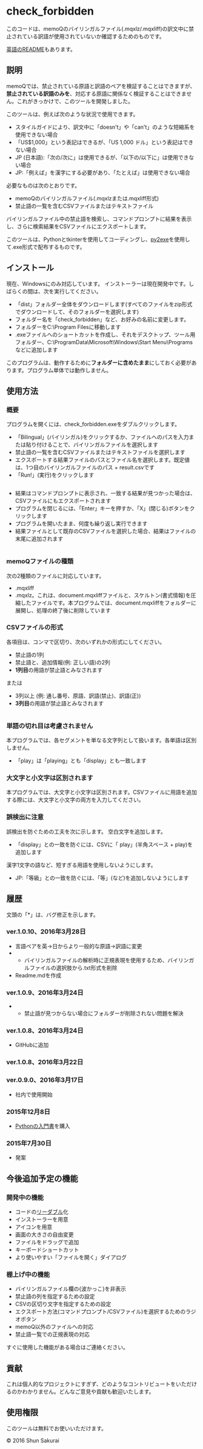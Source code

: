 ﻿# check_forbidden
このコードは、memoQのバイリンガルファイル(.mqxlz/.mqxliff)の訳文中に禁止されている訳語が使用されていないか確認するためのものです。

[英語のREADME](https://github.com/ShunSakurai/password/blob/master/README.md)もあります。

## 説明
memoQでは、禁止されている原語と訳語のペアを検証することはできますが、**禁止されている訳語のみを**、対応する原語に関係なく検証することはできません。これがきっかけで、このツールを開発しました。

このツールは、例えば次のような状況で使用できます。

- スタイルガイドにより、訳文中に「doesn't」や「can't」のような短縮系を使用できない場合
- 「US$1,000」という表記はできるが、「US 1,000 ドル」という表記はできない場合
- JP (日本語):「次の/次に」は使用できるが、「以下の/以下に」は使用できない場合
- JP:「例えば」を漢字にする必要があり、「たとえば」は使用できない場合

必要なものは次のとおりです。

- memoQのバイリンガルファイル(.mqxlzまたは.mqxliff形式)
- 禁止語の一覧を含むCSVファイルまたはテキストファイル

バイリンガルファイル中の禁止語を検索し、コマンドプロンプトに結果を表示し、さらに検索結果をCSVファイルにエクスポートします。

このツールは、Pythonとtkinterを使用してコーディングし、[py2exe](http://www.py2exe.org/)を使用して.exe形式で配布するものです。

## インストール
現在、Windowsにのみ対応しています。
インストーラーは現在開発中です。しばらくの間は、次を実行してください。

- 「dist」フォルダー全体をダウンロードします(すべてのファイルをzip形式でダウンロードして、そのフォルダーを選択します)
- フォルダー名を「check_forbidden」など、お好みの名前に変更します。
- フォルダーをC:\Program Filesに移動します
- .exeファイルへのショートカットを作成し、それをデスクトップ、ツール用フォルダー、C:\ProgramData\Microsoft\Windows\Start Menu\Programsなどに追加します

このプログラムは、動作するために**フォルダーに含めたまま**にしておく必要があります。プログラム単体では動作しません。

## 使用方法

### 概要
プログラムを開くには、check_forbidden.exeをダブルクリックします。

- 「Bilingual」(バイリンガル)をクリックするか、ファイルへのパスを入力または貼り付けることで、バイリンガルファイルを選択します
- 禁止語の一覧を含むCSVファイルまたはテキストファイルを選択します
- エクスポートする結果ファイルのパスとファイル名を選択します。既定値は、1つ目のバイリンガルファイルのパス + result.csvです
- 「Run!」(実行)をクリックします

![]()

- 結果はコマンドプロンプトに表示され、一致する結果が見つかった場合は、CSVファイルにもエクスポートされます
- プログラムを閉じるには、「Enter」キーを押すか、「X」(閉じる)ボタンをクリックします
- プログラムを開いたまま、何度も繰り返し実行できます
- 結果ファイルとして既存のCSVファイルを選択した場合、結果はファイルの末尾に追加されます

![]()

### memoQファイルの種類
次の2種類のファイルに対応しています。

- .mqxliff
- .mqxlz。これは、document.mqxliffファイルと、スケルトン(書式情報)を圧縮したファイルです。本プログラムでは、document.mqxliffをフォルダーに展開し、処理の終了後に削除しています

### CSVファイルの形式
各項目は、コンマで区切り、次のいずれかの形式にしてください。

- 禁止語の1列
- 禁止語と、追加情報(例: 正しい語)の2列
- **1列目**の用語が禁止語とみなされます

または

- 3列以上 (例: 通し番号、原語、訳語(禁止)、訳語(正))
- **3列目**の用語が禁止語とみなされます

![]()

### 単語の切れ目は考慮されません
本プログラムでは、各セグメントを単なる文字列として扱います。各単語は区別しません。

- 「play」は「playing」とも「display」とも一致します

### 大文字と小文字は区別されます
本プログラムでは、大文字と小文字は区別されます。CSVファイルに用語を追加する際には、大文字と小文字の両方を入力してください。

### 誤検出に注意
誤検出を防ぐための工夫を次に示します。
空白文字を追加します。

- 「display」との一致を防ぐには、CSVに「 play」(半角スペース + play)を追加します

漢字1文字の語など、短すぎる用語を使用しないようにします。

- JP:「等級」との一致を防ぐには、「等」(など)を追加しないようにします

## 履歴

文頭の「*」は、バグ修正を示します。

### ver.1.0.10、2016年3月28日
- 言語ペアを英->日からより一般的な原語->訳語に変更
- * バイリンガルファイルの解析時に正規表現を使用するため、バイリンガルファイルの選択肢から.txt形式を削除
- Readme.mdを作成

### ver.1.0.9、2016年3月24日
- * 禁止語が見つからない場合にフォルダーが削除されない問題を解決

### ver.1.0.8、2016年3月24日
- GitHubに追加

### ver.1.0.8、2016年3月22日
### ver.0.9.0、2016年3月17日
- 社内で使用開始

### 2015年12月8日
- [Pythonの入門書](http://www.amazon.co.jp/dp/4797371595)を購入

### 2015年7月30日
- 発案

## 今後追加予定の機能
### 開発中の機能

- コードの[リーダブル](http://www.amazon.co.jp/dp/4873115655)化
- インストーラーを用意
- アイコンを用意
- 画面の大きさの自由変更
- ファイルをドラッグで追加
- キーボードショートカット
- より使いやすい「ファイルを開く」ダイアログ

### 棚上げ中の機能

- バイリンガルファイル欄の{波かっこ}を非表示
- 禁止語の列を指定するための設定
- CSVの区切り文字を指定するための設定
- エクスポート方法(コマンドプロンプト/CSVファイル)を選択するためのラジオボタン
- memoQ以外のファイルへの対応
- 禁止語一覧での正規表現の対応

すぐに使用した機能がある場合はご連絡ください。

## 貢献
これは個人的なプロジェクトにすぎず、どのようなコントリビュートをいただけるのかわかりません。どんなご意見や貢献も歓迎いたします。

## 使用権限
このツールは無料でお使いいただけます。

© 2016 Shun Sakurai
